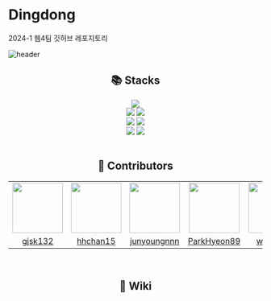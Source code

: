 # Dingdong
2024-1 웹4팀 깃허브 레포지토리

![header](https://capsule-render.vercel.app/api?type=waving&desc=2024%20-%201%20-%20Game%201%20team&text=CAT%20TOWN&animation=fadeIn&fontsize=30&color=gradient&customColorList=1,2,3&height=200&fontColor=ffffff&fontAlign=75&fontAlign=75&fontAlignY=45&descAlign=83.6&descAlignY=20)

<div align=center><h2>📚 Stacks</h2></div>

<div align=center> 
  <img src="https://img.shields.io/badge/unity-ffffff?style=for-the-badge&logo=unity&logoColor=black"> 
  <br>
  
  <img src="https://img.shields.io/badge/c sharp-512bd4?style=for-the-badge&logo=csharp&logoColor=white">
  <img src="https://img.shields.io/badge/visual studio-5c2d91?style=for-the-badge&logo=visualstudio&logoColor=white">
  <br>
  
  <img src="https://img.shields.io/badge/notion-000000?style=for-the-badge&logo=notion&logoColor=white">
  <img src="https://img.shields.io/badge/discord-5865f2?style=for-the-badge&logo=discord&logoColor=white">
  <br>
  
  <img src="https://img.shields.io/badge/github-181717?style=for-the-badge&logo=github&logoColor=white">
  <img src="https://img.shields.io/badge/git-F05032?style=for-the-badge&logo=git&logoColor=white">
  <br>
</div>

<br>

<div align=center><h2>🐥 Contributors</h2></div>

<div align=center>
<table>
  <tr>
    <td align="center"><a href="https://github.com/gjsk132"><img src="https://avatars.githubusercontent.com/u/113815454?v=4" width="100px;" alt=""/>
    <td align="center"><a href="https://github.com/hhchan15"><img src="https://avatars.githubusercontent.com/u/86926175?v=4" width="100px;" alt=""/>
    <td align="center"><a href="https://github.com/junyoungnnn"><img src="https://avatars.githubusercontent.com/u/119721103?v=4" width="100px;" alt=""/>
    <td align="center"><a href="https://github.com/ParkHyeon89"><img src="https://avatars.githubusercontent.com/u/163558275?v=4" width="100px;" alt=""/>
    <td align="center"><a href="https://github.com/westging"><img src="https://avatars.githubusercontent.com/u/109637733?v=4" width="100px;" alt=""/>
  </tr>
    <tr>
    <td align="center"><a href="https://github.com/gjsk132" title="Code">gjsk132</a></td>
    <td align="center"><a href="https://github.com/gjsk132" title="Code">hhchan15</a></td>
    <td align="center"><a href="https://github.com/gjsk132" title="Code">junyoungnnn</a></td>
    <td align="center"><a href="https://github.com/gjsk132" title="Code">ParkHyeon89</a></td>
    <td align="center"><a href="https://github.com/gjsk132" title="Code">westging</a></td>
  </tr>
</table>
</div>

<br>

<div align=center><h2>📑 Wiki</h2></div>
